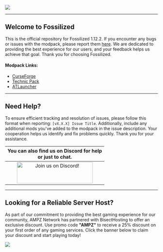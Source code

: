 ![](https://www.bisecthosting.com/images/CF/Fossilized2/BH_FS_Header.png)

------

## Welcome to Fossilized 

This is the official repository for Fossilized 1.12.2. If you encounter any bugs or issues with the modpack, please report them [here](https://github.com/AMPZNetwork/Fossilized/issues/new?assignees=&labels=Bug&projects=&template=bug_report.md&title=%5BBUG%5D). We are dedicated to providing the best experience for our users, and your feedback helps us achieve that goal. Thank you for choosing Fossilized. 
    
#### Modpack Links: 
+ [CurseForge](https://www.curseforge.com/minecraft/modpacks/fossilized)  
+ [Technic Pack](https://www.technicpack.net/modpack/fossilized.1628025)
+ [ATLauncher](https://atlauncher.com/pack/Fossilized)

------

## Need Help?

To ensure efficient tracking and resolution of issues, please follow this format when reporting: `[vX.X.X] Issue Title`. Additionally, include any additional mods you've added to the modpack in the issue description. Your cooperation helps us identify and fix problems quickly. Thank you for your assistance.
 
|You can also find us on Discord for help<br>or just to chat.|
|:------------:|
|<a href="https://discord.gg/enrpMDd"><img src="https://discord.com/assets/ff41b628a47ef3141164bfedb04fb220.png" alt="Join us on Discord!"  width="250" height="70"></a>|

------

## Looking for a Reliable Server Host?
As part of our commitment to providing the best gaming experience for our community, AMPZ Network has partnered with BisectHosting to offer an exclusive discount. Use promo code **"AMPZ"** to receive a 25% discount on your first order of any gaming services. Click the banner below to claim your discount and start playing today!

[![](https://www.bisecthosting.com/images/CF/Fossilized2/BH_FS_PromoCard.png)](https://bisecthosting.com/AMPZ)
